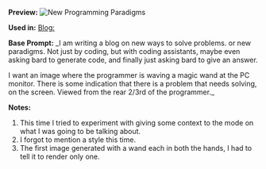 **Preview:**
![New Programming Paradigms]()

**Used in:**
[Blog: ]()

**Base Prompt:**
_I am writing a blog on new ways to solve problems. or new paradigms. Not just by coding, but with coding assistants, maybe even asking bard to generate code, and finally just asking bard to give an answer. 

I want an image where the programmer is waving a magic wand at the PC monitor. There is some indication that there is a problem that needs solving, on the screen. Viewed from the rear 2/3rd of the programmer._

**Notes:**
1. This time I tried to experiment with giving some context to the mode on what I was going to be talking about.
2. I forgot to mention a style this time.
3. The first image generated with a wand each in both the hands, I had to tell it to render only one.

